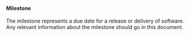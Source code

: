 #### Milestone

The milestone represents a due date for a release or delivery of software. Any relevant information about the milestone should go in this document.
